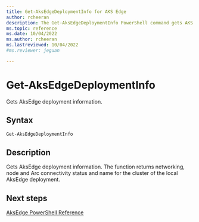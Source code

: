 ```yaml
---
title: Get-AksEdgeDeploymentInfo for AKS Edge
author: rcheeran
description: The Get-AksEdgeDeploymentInfo PowerShell command gets AKS Edge deployment information
ms.topic: reference
ms.date: 10/04/2022
ms.author: rcheeran 
ms.lastreviewed: 10/04/2022
#ms.reviewer: jeguan

---
```


# Get-AksEdgeDeploymentInfo

Gets AksEdge deployment information.

## Syntax

```powershell
Get-AksEdgeDeploymentInfo
```

## Description
Gets AksEdge deployment information.
The function returns networking, node and Arc connectivity status and name for the cluster of the local AksEdge deployment.

## Next steps

[AksEdge PowerShell Reference](./index.md)
